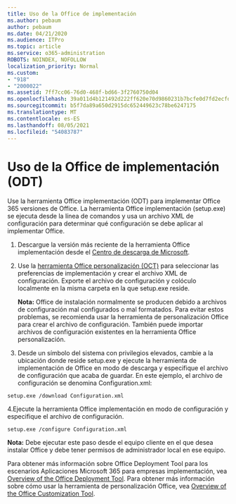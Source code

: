 ```yaml
---
title: Uso de la Office de implementación
ms.author: pebaum
author: pebaum
ms.date: 04/21/2020
ms.audience: ITPro
ms.topic: article
ms.service: o365-administration
ROBOTS: NOINDEX, NOFOLLOW
localization_priority: Normal
ms.custom:
- "918"
- "2000022"
ms.assetid: 7ff7cc06-76d0-468f-bd66-3f2760750d04
ms.openlocfilehash: 39a011d4b121492d222ff620e70d9860231b7bcfe0d7fd2ecfd93de1ef502f5f
ms.sourcegitcommit: b5f7da89a650d2915dc652449623c78be6247175
ms.translationtype: MT
ms.contentlocale: es-ES
ms.lasthandoff: 08/05/2021
ms.locfileid: "54083787"
---
```

# <a name="using-the-office-deployment-tool-odt"></a>Uso de la Office de implementación (ODT)

Use la herramienta Office implementación (ODT) para implementar Office 365 versiones de Office. La herramienta Office implementación (setup.exe) se ejecuta desde la línea de comandos y usa un archivo XML de configuración para determinar qué configuración se debe aplicar al implementar Office.
  
1. Descargue la versión más reciente de la herramienta Office implementación desde el [Centro de descarga de Microsoft](https://go.microsoft.com/fwlink/p/?LinkID=626065).

2. Use la [herramienta Office personalización (OCT)](https://config.office.com) para seleccionar las preferencias de implementación y crear el archivo XML de configuración. Exporte el archivo de configuración y colóculo localmente en la misma carpeta en la que setup.exe reside.

    **Nota:** Office de instalación normalmente se producen debido a archivos de configuración mal configurados o mal formatados. Para evitar estos problemas, se recomienda usar la herramienta de personalización Office para crear el archivo de configuración. También puede importar archivos de configuración existentes en la herramienta Office personalización.

3. Desde un símbolo del sistema con privilegios elevados, cambie a la ubicación donde reside setup.exe y ejecute la herramienta de implementación de Office en modo de descarga y especifique el archivo de configuración que acaba de guardar. En este ejemplo, el archivo de configuración se denomina Configuration.xml:

```setup.exe /download Configuration.xml```

4.Ejecute la herramienta Office implementación en modo de configuración y especifique el archivo de configuración.

```setup.exe /configure Configuration.xml```

**Nota:** Debe ejecutar este paso desde el equipo cliente en el que desea instalar Office y debe tener permisos de administrador local en ese equipo.

Para obtener más información sobre Office Deployment Tool para los escenarios Aplicaciones Microsoft 365 para empresas implementación, vea [Overview of the Office Deployment Tool](https://docs.microsoft.com/deployoffice/overview-office-deployment-tool). Para obtener más información sobre cómo usar la herramienta de personalización Office, vea [Overview of the Office Customization Tool](https://docs.microsoft.com/DeployOffice/overview-of-the-office-customization-tool-for-click-to-run).

